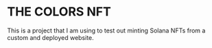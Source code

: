 # THE COLORS NFT
This is a project that I am using to test out minting Solana NFTs from a custom and deployed website.
